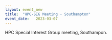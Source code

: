 ```yaml
---
layout: event_new
title:  "HPC-SIG Meeting - Southampton"
event_date:   2023-03-07
---
```


HPC Special Interest Group meeting, Southampon.
